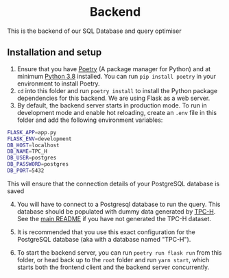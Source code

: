 <h1 align="center">Backend</h1>

This is the backend of our SQL Database and query optimiser

## Installation and setup

1. Ensure that you have [Poetry](https://python-poetry.org/docs/) (A package manager for Python) and at minimum [Python 3.8](https://www.python.org/downloads/) installed. You can run `pip install poetry` in your environment to install Poetry.
2. `cd` into this folder and run `poetry install` to install the Python package dependencies for this backend. We are using Flask as a web server.
3. By default, the backend server starts in production mode. To run in development mode and enable hot reloading, create an `.env` file in this folder and add the following environment variables:

```bash
FLASK_APP=app.py
FLASK_ENV=development
DB_HOST=localhost     
DB_NAME=TPC_H      
DB_USER=postgres   
DB_PASSWORD=postgres  
DB_PORT=5432      
```
This will ensure that the connection details of your PostgreSQL database is saved

4. You will have to connect to a Postgresql database to run the query. This database should be populated with dummy data generated by [TPC-H](http://www.tpc.org/tpch/). See the [main README](https://github.com/suchirmv-1524/Database-And-Query-Optimisation) if you have not generated the TPC-H dataset.

5. It is recommended that you use this exact configuration for the PostgreSQL database (aka with a database named "TPC-H").

6. To start the backend server, you can run `poetry run flask run` from this folder, or head back up to the `root` folder and run `yarn start`, which starts both the frontend client and the backend server concurrently.
